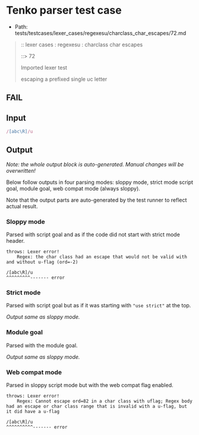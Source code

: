 # Tenko parser test case

- Path: tests/testcases/lexer_cases/regexesu/charclass_char_escapes/72.md

> :: lexer cases : regexesu : charclass char escapes
>
> ::> 72
>
> Imported lexer test
>
> escaping a prefixed single uc letter

## FAIL

## Input

`````js
/[abc\R]/u
`````

## Output

_Note: the whole output block is auto-generated. Manual changes will be overwritten!_

Below follow outputs in four parsing modes: sloppy mode, strict mode script goal, module goal, web compat mode (always sloppy).

Note that the output parts are auto-generated by the test runner to reflect actual result.

### Sloppy mode

Parsed with script goal and as if the code did not start with strict mode header.

`````
throws: Lexer error!
    Regex: the char class had an escape that would not be valid with and without u-flag (ord=-2)

/[abc\R]/u
^^^^^^^^^------- error
`````

### Strict mode

Parsed with script goal but as if it was starting with `"use strict"` at the top.

_Output same as sloppy mode._

### Module goal

Parsed with the module goal.

_Output same as sloppy mode._

### Web compat mode

Parsed in sloppy script mode but with the web compat flag enabled.

`````
throws: Lexer error!
    Regex: Cannot escape ord=82 in a char class with uflag; Regex body had an escape or char class range that is invalid with a u-flag, but it did have a u-flag

/[abc\R]/u
^^^^^^^^^^------- error
`````

